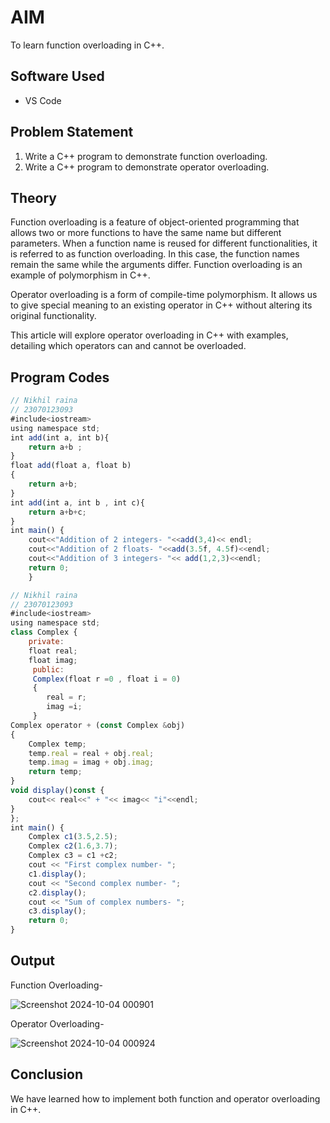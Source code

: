 # AIM
To learn function overloading in C++.

## Software Used
- VS Code

## Problem Statement
1. Write a C++ program to demonstrate function overloading.
2. Write a C++ program to demonstrate operator overloading.

## Theory
Function overloading is a feature of object-oriented programming that allows two or more functions to have the same name but different parameters. When a function name is reused for different functionalities, it is referred to as function overloading. In this case, the function names remain the same while the arguments differ. Function overloading is an example of polymorphism in C++.

Operator overloading is a form of compile-time polymorphism. It allows us to give special meaning to an existing operator in C++ without altering its original functionality.

This article will explore operator overloading in C++ with examples, detailing which operators can and cannot be overloaded.

## Program Codes
```javascript
// Nikhil raina
// 23070123093
#include<iostream>
using namespace std;
int add(int a, int b){
    return a+b ;
}
float add(float a, float b)
{
    return a+b;
}
int add(int a, int b , int c){
    return a+b+c;
}
int main() {
    cout<<"Addition of 2 integers- "<<add(3,4)<< endl;
    cout<<"Addition of 2 floats- "<<add(3.5f, 4.5f)<<endl;
    cout<<"Addition of 3 integers- "<< add(1,2,3)<<endl;
    return 0;
    }
```
```javascript
// Nikhil raina
// 23070123093
#include<iostream>
using namespace std;
class Complex {
    private:
    float real;
    float imag;
     public:
     Complex(float r =0 , float i = 0)
     {
        real = r;
        imag =i;
     }
Complex operator + (const Complex &obj)
{
    Complex temp;
    temp.real = real + obj.real;
    temp.imag = imag + obj.imag;
    return temp;
}
void display()const {
    cout<< real<<" + "<< imag<< "i"<<endl;
}
};
int main() {
    Complex c1(3.5,2.5);
    Complex c2(1.6,3.7);
    Complex c3 = c1 +c2;
    cout << "First complex number- ";
    c1.display();
    cout << "Second complex number- ";
    c2.display();
    cout << "Sum of complex numbers- ";
    c3.display();
    return 0;
}
```
## Output

Function Overloading-

![Screenshot 2024-10-04 000901](https://github.com/user-attachments/assets/e0e3e88f-1b47-45fd-bc0f-0b659aa5425b)

Operator Overloading-

![Screenshot 2024-10-04 000924](https://github.com/user-attachments/assets/19672eac-515c-4ba2-a34b-089e54413cac)

## Conclusion
We have learned how to implement both function and operator overloading in C++.

